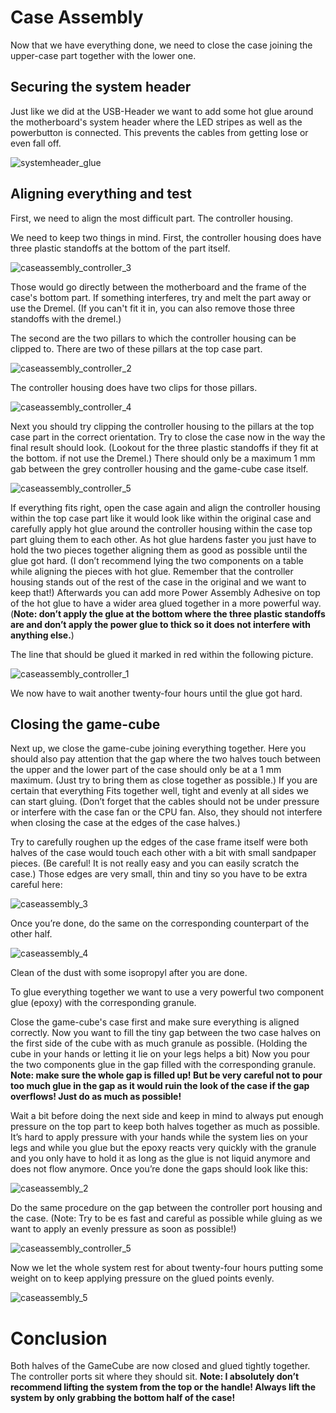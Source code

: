 # Case Assembly
Now that we have everything done, we need to close the case joining the upper-case part together with the lower one. 

## Securing the system header
Just like we did at the USB-Header we want to add some hot glue around the motherboard's system header where the LED stripes as well as the powerbutton is connected. This prevents the cables from getting lose or even fall off.

![systemheader_glue]

## Aligning everything and test
First, we need to align the most difficult part. The controller housing. 

We need to keep two things in mind. First, the controller housing does have three plastic standoffs at the bottom of the part itself.

![caseassembly_controller_3]

Those would go directly between the motherboard and the frame of the case's bottom part. If something interferes, try and melt the part away or use the Dremel. (If you can't fit it in, you can also remove those three standoffs with the dremel.)

The second are the two pillars to which the controller housing can be clipped to. There are two of these pillars at the top case part.

![caseassembly_controller_2]

The controller housing does have two clips for those pillars.

![caseassembly_controller_4]

Next you should try clipping the controller housing to the pillars at the top case part in the correct orientation. Try to close the case now in the way the final result should look. (Lookout for the three plastic standoffs if they fit at the bottom. if not use the Dremel.) There should only be a maximum 1 mm gab between the grey controller housing and the game-cube case itself. 

![caseassembly_controller_5]

If everything fits right, open the case again and align the controller housing within the top case part like it would look like within the original case and carefully apply hot glue around the controller housing within the case top part gluing them to each other. As hot glue hardens faster you just have to hold the two pieces together aligning them as good as possible until the glue got hard. (I don’t recommend lying the two components on a table while aligning the pieces with hot glue. Remember that the controller housing stands out of the rest of the case in the original and we want to keep that!) Afterwards you can add more Power Assembly Adhesive on top of the hot glue to have a wider area glued together in a more powerful way. (**Note: don’t apply the glue at the bottom where the three plastic standoffs are and don’t apply the power glue to thick so it does not interfere with anything else.**)

The line that should be glued it marked in red within the following picture.

![caseassembly_controller_1]

We now have to wait another twenty-four hours until the glue got hard.

## Closing the game-cube
Next up, we close the game-cube joining everything together. Here you should also pay attention that the gap where the two halves touch between the upper and the lower part of the case should only be at a 1 mm maximum. (Just try to bring them as close together as possible.) If you are certain that everything Fits together well, tight and evenly at all sides we can start gluing. (Don’t forget that the cables should not be under pressure or interfere with the case fan or the CPU fan. Also, they should not interfere when closing the case at the edges of the case halves.)

Try to carefully roughen up the edges of the case frame itself were both halves of the case would touch each other with a bit with small sandpaper pieces. (Be careful! It is not really easy and you can easily scratch the case.) Those edges are very small, thin and tiny so you have to be extra careful here:

![caseassembly_3]

Once you’re done, do the same on the corresponding counterpart of the other half.

![caseassembly_4]

Clean of the dust with some isopropyl after you are done.

To glue everything together we want to use a very powerful two component glue (epoxy) with the corresponding granule. 

Close the game-cube's case first and make sure everything is aligned correctly. Now you want to fill the tiny gap between the two case halves on the first side of the cube with as much granule as possible. (Holding the cube in your hands or letting it lie on your legs helps a bit) Now you pour the two components glue in the gap filled with the corresponding granule. **Note: make sure the whole gap is filled up! But be very careful not to pour too much glue in the gap as it would ruin the look of the case if the gap overflows! Just do as much as possible!**

Wait a bit before doing the next side and keep in mind to always put enough pressure on the top part to keep both halves together as much as possible. It’s hard to apply pressure with your hands while the system lies on your legs and while you glue but the epoxy reacts very quickly with the granule and you only have to hold it as long as the glue is not liquid anymore and does not flow anymore. Once you’re done the gaps should look like this:

![caseassembly_2]

Do the same procedure on the gap between the controller port housing and the case. (Note: Try to be es fast and careful as possible while gluing as we want to apply an evenly pressure as soon as possible!)

![caseassembly_controller_5]

Now we let the whole system rest for about twenty-four hours putting some weight on to keep applying pressure on the glued points evenly.

![caseassembly_5]

# Conclusion
Both halves of the GameCube are now closed and glued tightly together. The controller ports sit where they should sit. **Note: I absolutely don’t recommend lifting the system from the top or the handle! Always lift the system by only grabbing the bottom half of the case!**

[systemheader_glue]: ../../images/systemheader_glue.PNG
[caseassembly_2]: ../../images/caseassembly_2.PNG
[caseassembly_3]: ../../images/caseassembly_3.PNG
[caseassembly_4]: ../../images/caseassembly_4.PNG
[caseassembly_5]: ../../images/caseassembly_5.PNG
[caseassembly_controller_1]: ../../images/caseassembly_controller_1.PNG
[caseassembly_controller_2]: ../../images/caseassembly_controller_2.PNG
[caseassembly_controller_3]: ../../images/caseassembly_controller_3.PNG
[caseassembly_controller_4]: ../../images/caseassembly_controller_4.PNG
[caseassembly_controller_5]: ../../images/caseassembly_controller_5.PNG
[controller_case_plastic]: ../../images/controller_case_plastic.PNG
[controller_housing]: ../../images/controller_housing.PNG

